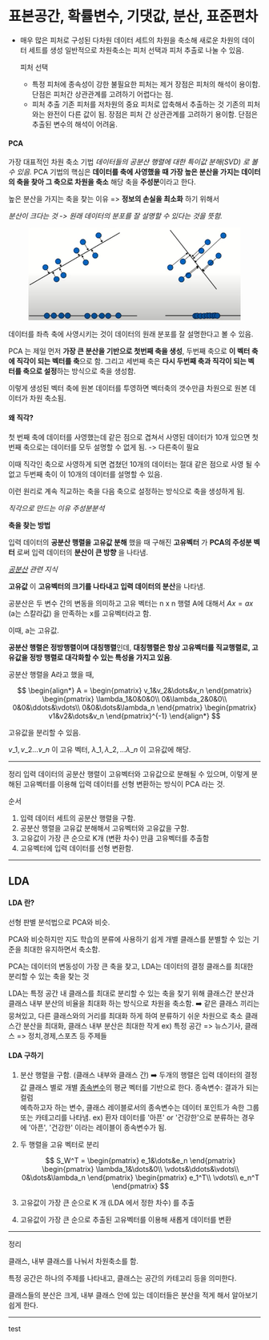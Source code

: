 # 표본공간, 확률변수, 기댓값, 분산, 표준편차

*   매우 많은 피처로 구성된 다차원 데이터 세트의 차원을 축소해 새로운 차원의 데이터 세트를 생성 일반적으로 차원축소는 피처 선택과 피처 추출로 나눌 수 있음.

    피처 선택&#x20;

    * 특정 피처에 종속성이 강한 불필요한 피처는 제거 장점은 피처의 해석이 용이함. 단점은 피처간 상관관계를 고려하기 어렵다는 점.&#x20;
    * 피처 추출 기존 피처를 저차원의 중요 피처로 압축해서 추출하는 것 기존의 피처와는 완전이 다른 값이 됨. 장점은 피처 간 상관관계를 고려하기 용이함. 단점은 추출된 변수의 해석이 어려움.

#### PCA

가장 대표적인 차원 축소 기법 _데이터들의 공분산 행렬에 대한 특이값 분해(SVD) 로 볼 수 있음._ PCA 기법의 핵심은 **데이터를 축에 사영했을 때 가장 높은 분산을 가지는 데이터의 축을 찾아 그 축으로 차원을 축소** 해당 축을 **주성분**이라고 한다.

높은 분산을 가지는 축을 찾는 이유 => **정보의 손실을 최소화** 하기 위해서

_분산이 크다는 것 -> 원래 데이터의 분포를 잘 설명할 수 있다는 것을 뜻함._

<figure><img src="../.gitbook/assets/Pasted image 20231227154804 (1).png" alt=""><figcaption></figcaption></figure>

데이터를 좌측 축에 사영시키는 것이 데이터의 원래 분포를 잘 설명한다고 볼 수 있음.

PCA 는 제일 먼저 **가장 큰 분산을 기반으로 첫번째 축을 생성**, 두번째 축으로 **이 벡터 축에 직각이 되는 벡터를 축**으로 함. 그리고 세번째 축은 **다시 두번째 축과 직각이 되는 벡터를 축으로 설정**하는 방식으로 축을 생성함.

이렇게 생성된 벡터 축에 원본 데이터를 투영하면 벡터축의 갯수만큼 차원으로 원본 데이터가 차원 축소됨.



#### 왜 직각?

첫 번째 축에 데이터를 사영했는데 같은 점으로 겹쳐서 사영된 데이터가 10개 있으면 첫번째 축으로는 데이터를 모두 설명할 수 없게 됨. -> 다른축이 필요

이때 직각인 축으로 사영하게 되면 겹쳤던 10개의 데이터는 절대 같은 점으로 사영 될 수 없고 두번째 축이 이 10개의 데이터를 설명할 수 있음.

이런 원리로 계속 직교하는 축을 다음 축으로 설정하는 방식으로 축을 생성하게 됨.

_직각으로 만드는 이유 주성분분석_

**축을 찾는 방법**

입력 데이터의 **공분산 행렬을 고유값 분해** 했을 때 구해진 **고유벡터** 가 **PCA의 주성분 벡터** 로써 입력 데이터의 **분산이 큰 방향** 을 나타냄.

[_공분산_](https://kh-mo.github.io/notation/2021/01/02/covariance/) _관련 지식_

**고유값** 이 **고유벡터의 크기를 나타내고 입력 데이터의 분산**을 나타냄.

공분산은 두 변수 간의 변동을 의미하고 고유 벡터는 n x n 행렬 A에 대해서 $Ax = ax$ (a는 스칼라값) 을 만족하는 x를 고유벡터라고 함.

이때, a는 고유값.

**공분산 행렬은 정방행렬이며 대칭행렬**인데, **대칭행렬은 항상 고유벡터를 직교행렬로, 고유값을 정방 행렬로 대각화할 수 있는 특성을 가지고 있음**.

공분산 행렬을 A라고 했을 때,

$$
\begin{align*} A = \begin{pmatrix} v_1&v_2&\dots&v_n \end{pmatrix} \begin{pmatrix} \lambda_1&0&0&0\\ 0&\lambda_2&0&0\\ 0&0&\ddots&\vdots\\ 0&0&\dots&\lambda_n \end{pmatrix} \begin{pmatrix} v1&v2&\dots&v_n \end{pmatrix}^{-1} \end{align*}
$$

고유값을 분리할 수 있음.

$v\_1,v\_2\dots v\_n$ 이 고유 벡터, $\lambda\_1,\lambda\_2,\dots \lambda\_n$ 이 고유값에 해당.

***

정리 입력 데이터의 공분산 행렬이 고유벡터와 고유값으로 분해될 수 있으며, 이렇게 분해된 고유벡터를 이용해 입력 데이터를 선형 변환하는 방식이 PCA 라는 것.

순서

1. 입력 데이터 세트의 공분산 행렬을 구함.
2. 공분산 행렬을 고유값 분해해서 고유벡터와 고유값을 구함.
3. 고유값이 가장 큰 순으로 K개 (변환 차수) 만큼 고유벡터를 추출함
4. 고유벡터에 입력 데이터를 선형 변환함.

***

## LDA

#### LDA 란?

선형 판별 분석법으로 PCA와 비슷.

PCA와 비슷하지만 지도 학습의 분류에 사용하기 쉽게 개별 클래스를 분별할 수 있는 기준을 최대한 유지하면서 축소함.

PCA는 데이터의 변동성이 가장 큰 축을 찾고, LDA는 데이터의 결정 클래스를 최대한 분리할 수 있는 축을 찾는 것

LDA는 특정 공간 내 클래스를 최대로 분리할 수 있는 축을 찾기 위해 클래스간 분산과 클래스 내부 분산의 비율을 최대화 하는 방식으로 차원을 축소함. ➡️ 같은 클래스 끼리는 뭉쳐있고, 다른 클래스와의 거리를 최대화 하게 하여 분류하기 쉬운 차원으로 축소 클래스간 분산을 최대화, 클래스 내부 분산은 최대한 작게 ex) 특정 공간 => 뉴스기사, 클래스 => 정치,경제,스포츠 등 주제들

#### LDA 구하기

1. 분산 행렬을 구함. (클래스 내부와 클래스 간) ➡️ 두개의 행렬은 입력 데이터의 결정 값 클래스 별로 개별 [종속변수](obsidian://open?vault=TIL\_yeonsang\&file=TIL%2F%EB%8D%B0%EC%9D%B4%ED%84%B0%20%EB%B6%84%EC%84%9D%2F%ED%94%BC%EC%B2%98)의 평균 벡터를 기반으로 한다. 종속변수: 결과가 되는 컬럼\
   예측하고자 하는 변수, 클래스 레이블로서의 종속변수는 데이터 포인트가 속한 그룹 또는 카테고리를 나타냄. ex) 환자 데이터를 '아픈' or '건강한'으로 분류하는 경우에 '아픈', '건강한' 이라는 레이블이 종속변수가 됨.
2.  두 행렬을 고유 벡터로 분리

    $$
    S_W^T = \begin{pmatrix} e_1&\dots&e_n \end{pmatrix} \begin{pmatrix} \lambda_1&\dots&0\\ \vdots&\ddots&\vdots\\ 0&\dots&\lambda_n \end{pmatrix} \begin{pmatrix} e_1^T\\ \vdots\\ e_n^T \end{pmatrix}
    $$
3. 고유값이 가장 큰 순으로 K 개 (LDA 에서 정한 차수) 를 추출
4. 고유값이 가장 큰 순으로 추출된 고유벡터를 이용해 새롭게 데이터를 변환

***

정리

클래스, 내부 클래스를 나눠서 차원축소를 함.

특정 공간은 하나의 주제를 나타내고, 클래스는 공간의 카테고리 등을 의미한다.

클래스들의 분산은 크게, 내부 클래스 안에 있는 데이터들은 분산을 적게 해서 알아보기 쉽게 한다.

***

test
